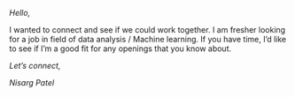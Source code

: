 
_Hello,_

I wanted to connect and see if we could work together. I am fresher looking for a job in field of data analysis / Machine learning. If you have time, I’d like to see if I’m a good fit for any openings that you know about.

_Let’s connect,_ 

_Nisarg Patel_



